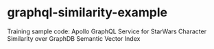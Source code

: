 # graphql-similarity-example
Training sample code: Apollo GraphQL Service for StarWars Character Similarity  over GraphDB Semantic Vector Index

